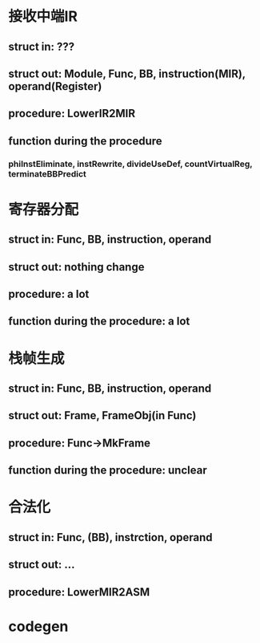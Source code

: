 # 接收中端IR
## struct in: ???
## struct out: Module, Func, BB, instruction(MIR), operand(Register)
## procedure: LowerIR2MIR
## function during the procedure
### phiInstEliminate, instRewrite, divideUseDef, countVirtualReg, terminateBBPredict
# 寄存器分配
## struct in: Func, BB, instruction, operand
## struct out: nothing change
## procedure: a lot
## function during the procedure: a lot
# 栈帧生成
## struct in: Func, BB, instruction, operand
## struct out: Frame, FrameObj(in Func)
## procedure: Func->MkFrame
## function during the procedure: unclear
# 合法化
## struct in: Func, (BB), instrction, operand
## struct out: ...
## procedure: LowerMIR2ASM
# codegen